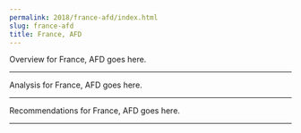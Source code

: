 ```yaml
---
permalink: 2018/france-afd/index.html
slug: france-afd
title: France, AFD
---
```


Overview for France, AFD goes here.

---

Analysis for France, AFD goes here.

---

Recommendations for France, AFD goes here.

---
